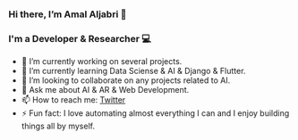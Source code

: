 ### Hi there, I’m Amal Aljabri 👋

### I'm a Developer & Researcher 💻

- 🔭 I’m currently working on several projects.
- 🌱 I’m currently learning Data Sciense & AI & Django & Flutter.
- 👯 I’m looking to collaborate on any projects related to AI.
- 💬 Ask me about AI & AR & Web Development.
- 📫 How to reach me: [Twitter](https://twitter.com/amal_aljabri1)
- ⚡ Fun fact: I love automating almost everything I can and I enjoy building things all by myself.

